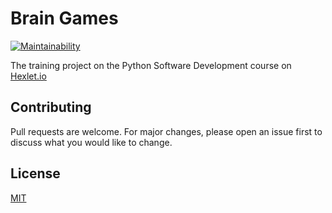 # Brain Games
[![Maintainability](https://api.codeclimate.com/v1/badges/a4bb2bcb4ba0d791eb18/maintainability)](https://codeclimate.com/github/bayborodin/python-project-lvl1/maintainability)

The training project on the Python Software Development course on [Hexlet.io](https://ru.hexlet.io/professions/python/projects/49)

## Contributing
Pull requests are welcome. For major changes, please open an issue first to discuss what you would like to change.

## License
[MIT](https://choosealicense.com/licenses/mit/)
